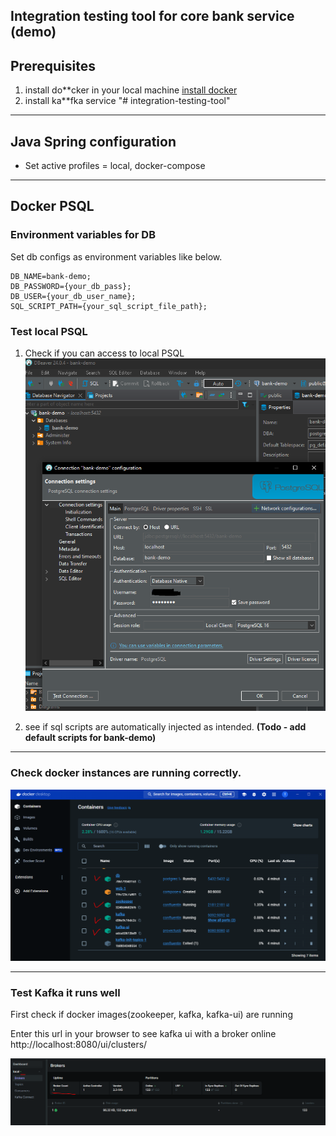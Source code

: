 Integration testing tool for core bank service (demo)
---
## Prerequisites

1. install do**cker in your local machine [install docker](https://docs.docker.com/desktop/install/)
2. install ka**fka service "# integration-testing-tool" 

---

## Java Spring configuration

- Set active profiles = local, docker-compose
---


## Docker PSQL

### Environment variables for DB

Set db configs as environment variables like below.
```
DB_NAME=bank-demo;
DB_PASSWORD={your_db_pass};
DB_USER={your_db_user_name};
SQL_SCRIPT_PATH={your_sql_script_file_path};
```

### Test local PSQL
1. Check if you can access to local PSQL
    ![psql connection test (Dbeaver console)](img/db-connection.PNG)

2. see if sql scripts are automatically injected as intended.
    **(Todo - add default scripts for bank-demo)**

---

### Check docker instances are running correctly.
 ![docker (windows)](img/docker.PNG)

---

### Test Kafka it runs well
First check if docker images(zookeeper, kafka, kafka-ui) are running

Enter this url in your browser to see kafka ui with a broker online
http://localhost:8080/ui/clusters/

![kafka-ui (browser)](img/kafka-ui.PNG)
